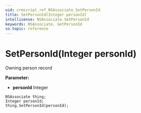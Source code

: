 ```yaml
---
uid: crmscript_ref_NSAssociate_SetPersonId
title: SetPersonId(Integer personId)
intellisense: NSAssociate.SetPersonId
keywords: NSAssociate, GetPersonId
so.topic: reference
---
```


# SetPersonId(Integer personId)

Owning person record

**Parameter:** 
 - **personId** Integer

```crmscript
NSAssociate thing;
Integer personId;
thing.SetPersonId(personId);
```


